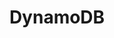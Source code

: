 ---
title: DynamoDB
categories:
  - nosql-database
docs:
  - id: dotnet
    url: https://www.nuget.org/packages/Testcontainers.DynamoDb
    example: |
      ```csharp
      var dynamoDbContainer = new DynamoDbBuilder()
        .WithImage("amazon/dynamodb-local:1.21.0")
        .Build();
      await dynamoDbContainer.StartAsync();
      ```
description: |
  Amazon DynamoDB is a fully managed proprietary NoSQL database service that supports key–value and document data structures and is offered by Amazon.com as part of the Amazon Web Services portfolio.
---